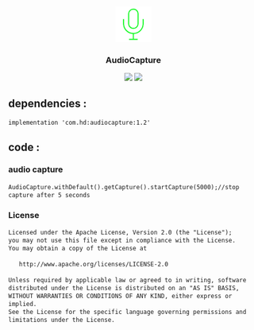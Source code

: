 <p align="center">
	<img width="72" height="72" src="art/audio_icon.png"/>
</p>
<h3 align="center">AudioCapture</h3>
<p align="center">
<a href="" target="_blank"><img src="https://img.shields.io/badge/release-v1.2-blue.svg"></img></a>
<a href="" target="_blank"><img src="https://img.shields.io/badge/demo-v1.2-blue.svg"></img></a>
</p>

## dependencies :

```
implementation 'com.hd:audiocapture:1.2'
```

## code :

### audio capture

```
AudioCapture.withDefault().getCapture().startCapture(5000);//stop capture after 5 seconds
```


### License

    Licensed under the Apache License, Version 2.0 (the "License");
    you may not use this file except in compliance with the License.
    You may obtain a copy of the License at

       http://www.apache.org/licenses/LICENSE-2.0

    Unless required by applicable law or agreed to in writing, software
    distributed under the License is distributed on an "AS IS" BASIS,
    WITHOUT WARRANTIES OR CONDITIONS OF ANY KIND, either express or implied.
    See the License for the specific language governing permissions and
    limitations under the License.
